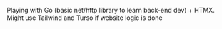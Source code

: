 Playing with Go (basic net/http library to learn back-end dev) + HTMX. 
Might use Tailwind and Turso if website logic is done

